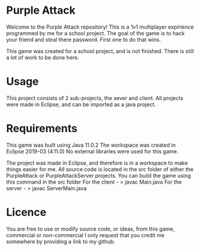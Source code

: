# Purple Attack

Welcome to the Purple Attack repository! This is a 1v1 multiplayer expirience programmed by me for a school project.
The goal of the game is to hack your friend and steal there password. First one to do that wins.

This game was created for a school project, and is not finished. There is still a lot of work to be done here.

# Usage

This project consists of 2 sub-projects, the sever and client. 
All projects were made in Eclipse, and can be imported as a java project.

# Requirements

This game was built using Java 11.0.2
The workspace was created in Eclipse 2019-03 (4.11.0)
No external libraries were used for this game.

The project was made in Eclipse, and therefore is in a workspace to make things easier for me.
All source code is located in the src folder of either the PurpleAttack or PurpleAttackServer projects.
You can build the game using this command in the src folder
For the client - > javac Main.java
For the server - > javac ServerMain.java
  
# Licence

You are free to use or modify source code, or ideas, from this game, commercial or non-commercial 
I only request that you credit me somewhere by providing a link to my github.